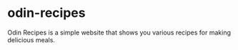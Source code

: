 # odin-recipes

Odin Recipes is a simple website that shows you various recipes for making delicious meals.